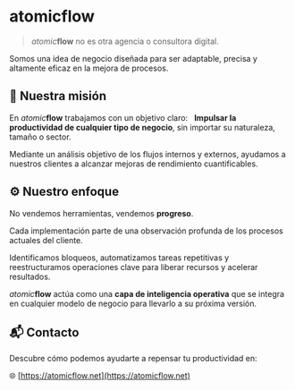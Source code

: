 # atomic**flow**
> _atomic_**flow** no es otra agencia o consultora digital.

Somos una idea de negocio diseñada para ser adaptable, precisa y altamente eficaz en la mejora de procesos.
## 🎯 Nuestra misión
En _atomic_**flow** trabajamos con un objetivo claro:  
**Impulsar la productividad de cualquier tipo de negocio**, sin importar su naturaleza, tamaño o sector.

Mediante un análisis objetivo de los flujos internos y externos, ayudamos a nuestros clientes a alcanzar mejoras de rendimiento cuantificables.
## ⚙️ Nuestro enfoque

No vendemos herramientas, vendemos **progreso**.

Cada implementación parte de una observación profunda de los procesos actuales del cliente.  

Identificamos bloqueos, automatizamos tareas repetitivas y reestructuramos operaciones clave para liberar recursos y acelerar resultados.

_atomic_**flow** actúa como una **capa de inteligencia operativa** que se integra en cualquier modelo de negocio para llevarlo a su próxima versión.

## 📬 Contacto

Descubre cómo podemos ayudarte a repensar tu productividad en:  

🌐 [https://atomicflow.net](https://atomicflow.net)
